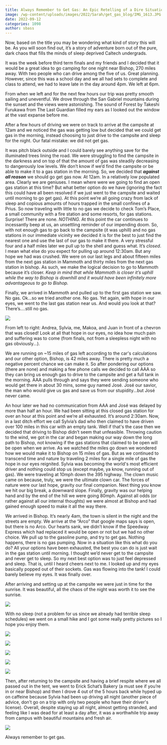 ```yaml
---
title: Always Remember to Get Gas: An Epic Retelling of a Dire Situation
image: /wp-content/uploads/images/2022/Sarah/get_gas_blog/IMG_1613.JPG
date: 2022-09-12
categories: 1098
author: sbass
---
```

Now, based on the title you may be wondering what kind of story this will be. As you will soon find out, it’s a story of adventure born out of the pure, dark chaos that fills the minds of sleep deprived Caltech undergrads.

It was the week before third term finals and my friends and I decided that it would be a great idea to go camping for one night near Bishop, 270 miles away. With two people who can drive among the five of us. Great planning. However, since this was a school day and we all had sets to complete and class to attend, we had to leave late in the day around 4pm. We left at 6pm.

From when we left and for the next few hours our trip was pretty smooth sailing and uneventful. We drove through the San Gabriel mountains during the sunset and the views were astonishing. The sound of Forest by Takeshi Furukawa from The Last Guardian filled my ears as I looked out the window at the vast expanse before me.

After a few hours of driving we were on track to arrive at the campsite at 12am and we noticed the gas was getting low but decided that we could get gas in the morning, instead choosing to just drive to the campsite and sleep for the night. Our fatal mistake: we did not get gas.

It was pitch black outside and I could barely see anything save for the illuminated trees lining the road. We were struggling to find the campsite in the darkness and on top of that the amount of gas was steadily decreasing to dangerously low levels. We don’t know if we’d find the campsite or be able to make it to a gas station in the morning. So, we decided that **_against all reason_** we should go get gas now. At 12am. In a relatively low populated area. Clearly we are geniuses. I mean where were we going to find an open gas station at this time? But what better option do we have (ignoring the fact this could have all been resolved if we just went to the campsite and waited until morning to go get gas). At this point we’re all going crazy from lack of sleep and copious amounts of hours trapped in the small confines of a Prius. So now traveling with little to no gas we decide to check Tom’s Place, a small community with a fire station and some resorts, for gas stations. Surprise! There are none. _NOTHING_. At this point the car continues to incessantly beep at us, an unsettling reminder of our impending doom. So, with not enough gas to go back to the campsite (it was uphill) and no gas stations in our immediate vicinity we decided it is for the best to just find the nearest one and use the last of our gas to make it there. A very stressful four and a half miles later we pull up to the shell and guess what. It’s _closed_. I mean what else do you expect for pulling up around 12:30am. But any hope we had was crushed. We were on our last legs and about fifteen miles from the next gas station in Mammoth and thirty miles from the next gas station in bishop. As such, we make the logical decision to go to Mammoth because it’s closer. _Keep in mind that while Mammoth is closer it’s uphill while the way to Bishop is downhill and it would have been infinitely more advantageous to go to Bishop._

Finally, we arrived in Mammoth and pulled up to the first gas station we saw. No gas. Ok…so we tried another one. No gas. Yet again, with hope in our eyes, we went to the last gas station near us. And would you look at that? There’s….still no gas.

![](/images/2022/Sarah/get_gas_blog/IMG_5610.jpg)

From left to right: Andrea, Sylvia, me, Makoa, and Juan in front of a chevron that was closed! Look at all that hope in our eyes, no idea how much pain and suffering was to come (from finals, not from a sleepless night with no gas obviously...).

We are running on \~15 miles of gas left according to the car's calculations and our other option, Bishop, is 42 miles away. There is pretty much a negative percent chance we can make it. So after pondering our options (there are none) and making a few phone calls we decided to call AAA so they can bring us enough gas to drive to the campsite and get a full tank in the morning. AAA pulls through and says they were sending someone who would get there in about 30 mins, some guy named José. José our savior, the man who would give us gas and save us from our stupidity...but José never came.

An hour later we had no communication from AAA and José was delayed by more than half an hour. We had been sitting at this closed gas station for over an hour at this point and we’re all exhausted. It’s around 2:30am. Now, in a last ditch effort we call Sylvia’s dad who then claimed to have driven over 100 miles in this car with an empty tank. Well if that's the case then we decided that driving to Bishop didn’t seem that unfeasible. Throwing caution to the wind, we got in the car and began making our way down the long path to Bishop, not knowing if the gas stations that claimed to be open will be open when we arrive. As we watched the miles go down we wondered how we would make it to Bishop on 15 miles of gas. But as we continued to transcend time and nature by traveling 2 miles for a single mile of gas the hope in our eyes reignited. Sylvia was becoming the world's most efficient driver and nothing could stop us (except maybe, ya know, running out of gas). We were traveling at 10mph down the 395 highway. The clown music came on because, truly, we were the ultimate clown car. The forces of nature were our last hope, gravity our final companion. Next thing you know we hit our big break, a downward slope. Finally, gravity was our helping hand and by the end of the hill we were going 80mph. Against all odds (or rather against all our internal thoughts) we were almost at Bishop and had gained enough speed to make it all the way there.

We arrived in Bishop. It’s nearly 4am, the town is silent in the night and the streets are empty. We arrive at the “Arco” that google maps says is open, but there is no Arco. Our hearts sank, we didn’t know if the Speedway Express which had replaced it would be open or not but we had no other choice. We pull up to the gasoline pump, and try to get gas. Nothing happens, there is no gas pumping. Now in a situation like this what do you do? All your options have been exhausted, the best you can do is just wait in the gas station until morning. I thought we’d never get to the campsite and never get to sleep. So my next best option was to just feel depressed and sleep. That is, until I heard cheers next to me. I looked up and my eyes basically popped out of their sockets. Gas was flowing into the tank! I could barely believe my eyes. It was finally over.

After arriving and setting up at the campsite we were just in time for the sunrise. It was beautiful, all the chaos of the night was worth it to see the sunrise.

![](/images/2022/Sarah/get_gas_blog/IMG_1613.JPG)

With no sleep (not a problem for us since we already had terrible sleep schedules) we went on a small hike and I got some really pretty pictures so I hope you enjoy them.

![](/images/2022/Sarah/get_gas_blog/IMG_1632.JPG)

![](/images/2022/Sarah/get_gas_blog/IMG_1639.JPG)

![](/images/2022/Sarah/get_gas_blog/IMG_1643.JPG)

![](/images/2022/Sarah/get_gas_blog/IMG_1646.JPG)

![](/images/2022/Sarah/get_gas_blog/IMG_1665.JPG)

Then, after returning to the campsite and having a brief respite where we all passed out in the tent, we went to Erick Schat’s Bakery (a must see if you’re in or near Bishop) and then I drove 4 out of the 5 hours back while hyped up on caffeine because Sylvia had been up driving all night (another piece of advice, don’t go on a trip with only two people who have their driver's license). Overall, despite staying up all night, almost getting stranded, and feeling like I was dead for at least a day after, it was a worthwhile trip away from campus with beautiful mountains and fresh air.

![](/images/2022/Sarah/get_gas_blog/IMG_1669.JPG)

Always remember to get gas.